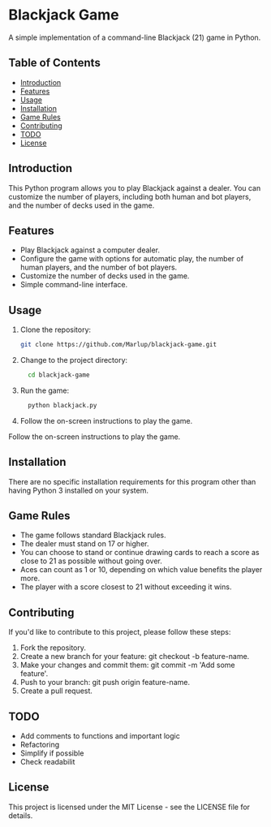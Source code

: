 # Blackjack Game

A simple implementation of a command-line Blackjack (21) game in Python.

## Table of Contents

- [Introduction](#introduction)
- [Features](#features)
- [Usage](#usage)
- [Installation](#installation)
- [Game Rules](#game-rules)
- [Contributing](#contributing)
- [TODO](#todo)
- [License](#license)

## Introduction

This Python program allows you to play Blackjack against a dealer. You can customize the number of players, including both human and bot players, and the number of decks used in the game.

## Features

- Play Blackjack against a computer dealer.
- Configure the game with options for automatic play, the number of human players, and the number of bot players.
- Customize the number of decks used in the game.
- Simple command-line interface.

## Usage

1. Clone the repository:

   ```bash
   git clone https://github.com/Marlup/blackjack-game.git
   ```

2. Change to the project directory:

   ```bash
     cd blackjack-game
   ```

3. Run the game:

   ```bash
     python blackjack.py
   ```
4. Follow the on-screen instructions to play the game.

Follow the on-screen instructions to play the game.

## Installation

There are no specific installation requirements for this program other than having Python 3 installed on your system.

## Game Rules

+ The game follows standard Blackjack rules.
+ The dealer must stand on 17 or higher.
+ You can choose to stand or continue drawing cards to reach a score as close to 21 as possible without going over.
+ Aces can count as 1 or 10, depending on which value benefits the player more.
+ The player with a score closest to 21 without exceeding it wins.

## Contributing

If you'd like to contribute to this project, please follow these steps:

1. Fork the repository.
1. Create a new branch for your feature: git checkout -b feature-name.
1. Make your changes and commit them: git commit -m 'Add some feature'.
1. Push to your branch: git push origin feature-name.
1. Create a pull request.

## TODO
- Add comments to functions and important logic
- Refactoring
- Simplify if possible
- Check readabilit

## License
This project is licensed under the MIT License - see the LICENSE file for details.

